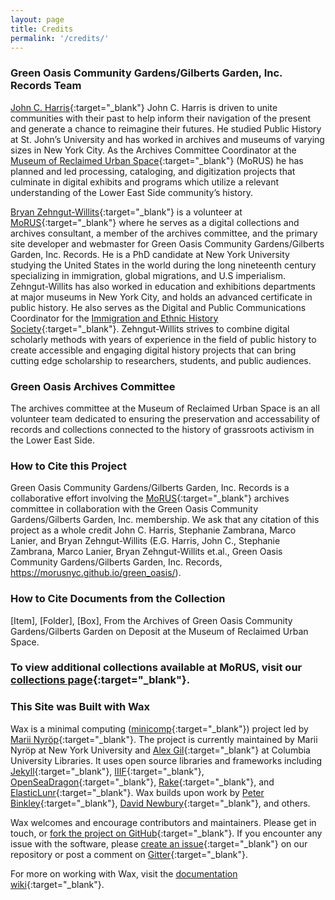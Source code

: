 ```yaml
---
layout: page
title: Credits
permalink: '/credits/'
---
```

### Green Oasis Community Gardens/Gilberts Garden, Inc. Records Team
[John C. Harris](https://www.linkedin.com/in/john-harris-674317154/){:target="_blank"} John C. Harris is driven to unite communities with their past to help inform their navigation of the present and generate a chance to reimagine their futures. He studied Public History at St. John’s University and has worked in archives and museums of varying sizes in New York City. As the Archives Committee Coordinator at the [Museum of Reclaimed Urban Space](http://www.morusnyc.org/){:target="_blank"} \(MoRUS) he has planned and led processing, cataloging, and digitization projects that culminate in digital exhibits and programs which utilize a relevant understanding of the Lower East Side community’s history.

[Bryan Zehngut-Willits](http://rbzwillits.org/){:target="_blank"} is a volunteer at [MoRUS](http://www.morusnyc.org/){:target="_blank"} where he serves as a digital collections and archives consultant, a member of the archives committee, and the primary site developer and webmaster for Green Oasis Community Gardens/Gilberts Garden, Inc. Records. He is a PhD candidate at New York University studying the United States in the world during the long nineteenth century specializing in immigration, global migrations, and U.S imperialism. Zehngut-Willits has also worked in education and exhibitions departments at major museums in New York City, and holds an advanced certificate in public history. He also serves as the Digital and Public Communications Coordinator for the [Immigration and Ethnic History Society](https://iehs.org/people#coordinator){:target="_blank"}. Zehngut-Willits strives to combine digital scholarly methods with years of experience in the field of public history to create accessible and engaging digital history projects that can bring cutting edge scholarship to researchers, students, and public audiences.

### Green Oasis Archives Committee
The archives committee at the Museum of Reclaimed Urban Space is an all volunteer team dedicated to ensuring the preservation and accessability of records and collections connected to the history of grassroots activism in the Lower East Side. 

### How to Cite this Project
Green Oasis Community Gardens/Gilberts Garden, Inc. Records is a collaborative effort involving the [MoRUS](http://www.morusnyc.org/){:target="_blank"} archives committee in collaboration with the Green Oasis Community Gardens/Gilberts Garden, Inc. membership. We ask that any citation of this project as a whole credit John C. Harris, Stephanie Zambrana, Marco Lanier, and Bryan Zehngut-Willits (E.G. Harris, John C., Stephanie Zambrana, Marco Lanier, Bryan Zehngut-Willits et.al., Green Oasis Community Gardens/Gilberts Garden, Inc. Records, https://morusnyc.github.io/green_oasis/).

### How to Cite Documents from the Collection
\[Item\], \[Folder\], \[Box\], From the Archives of Green Oasis Community Gardens/Gilberts Garden on Deposit at the Museum of Reclaimed Urban Space.

### To view additional collections available at MoRUS, visit our [collections page](http://www.morusnyc.org/collections/){:target="_blank"}.

### This Site was Built with Wax
Wax is a minimal computing ([minicomp](https://github.com/minicomp){:target="_blank"}) project led by [Marii Nyröp](http://marii.info/){:target="_blank"}. The project is currently maintained by Marii Nyröp at New York University and [Alex Gil](https://github.com/elotroalex){:target="_blank"} at Columbia University Libraries. It uses open source libraries and frameworks including [Jekyll](https://jekyllrb.com){:target="_blank"}, [IIIF](http://iiif.io){:target="_blank"}, [OpenSeaDragon](https://openseadragon.github.io/){:target="_blank"}, [Rake](https://ruby.github.io/rake/){:target="_blank"}, and [ElasticLunr](http://elasticlunr.com/){:target="_blank"}. Wax builds upon work by [Peter Binkley](https://github.com/pbinkley){:target="_blank"}, [David Newbury](https://github.com/workergnome){:target="_blank"}, and others.

Wax welcomes and encourage contributors and maintainers. Please get in touch, or [fork the project on GitHub](https://github.com/minicomp/wax){:target="_blank"}. If you encounter any issue with the software, please [create an issue](https://github.com/minicomp/wax/issues){:target="_blank"} on our repository or post a comment on [Gitter](https://gitter.im/minicomp/wax/){:target="_blank"}.

For more on working with Wax, visit the [documentation wiki](https://minicomp.github.io/wiki/wax/){:target="_blank"}.